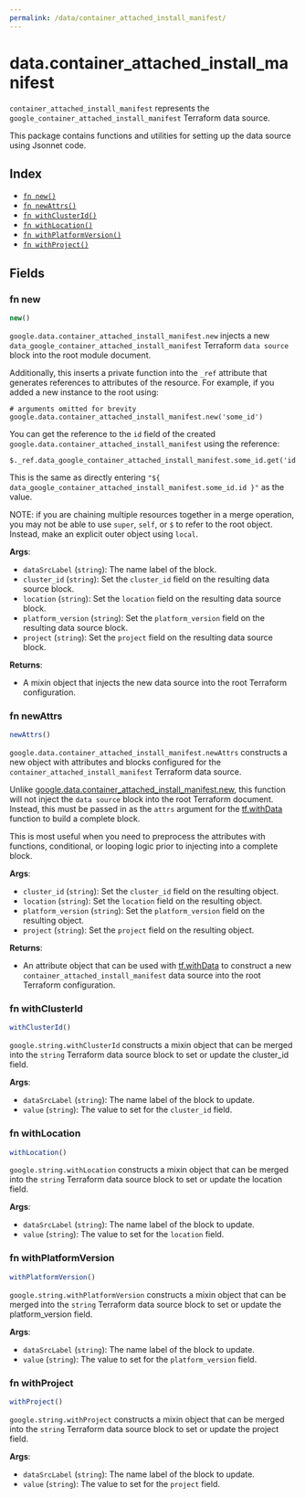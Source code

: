 ```yaml
---
permalink: /data/container_attached_install_manifest/
---
```


# data.container_attached_install_manifest

`container_attached_install_manifest` represents the `google_container_attached_install_manifest` Terraform data source.



This package contains functions and utilities for setting up the data source using Jsonnet code.


## Index

* [`fn new()`](#fn-new)
* [`fn newAttrs()`](#fn-newattrs)
* [`fn withClusterId()`](#fn-withclusterid)
* [`fn withLocation()`](#fn-withlocation)
* [`fn withPlatformVersion()`](#fn-withplatformversion)
* [`fn withProject()`](#fn-withproject)

## Fields

### fn new

```ts
new()
```


`google.data.container_attached_install_manifest.new` injects a new `data_google_container_attached_install_manifest` Terraform `data source`
block into the root module document.

Additionally, this inserts a private function into the `_ref` attribute that generates references to attributes of the
resource. For example, if you added a new instance to the root using:

    # arguments omitted for brevity
    google.data.container_attached_install_manifest.new('some_id')

You can get the reference to the `id` field of the created `google.data.container_attached_install_manifest` using the reference:

    $._ref.data_google_container_attached_install_manifest.some_id.get('id')

This is the same as directly entering `"${ data_google_container_attached_install_manifest.some_id.id }"` as the value.

NOTE: if you are chaining multiple resources together in a merge operation, you may not be able to use `super`, `self`,
or `$` to refer to the root object. Instead, make an explicit outer object using `local`.

**Args**:
  - `dataSrcLabel` (`string`): The name label of the block.
  - `cluster_id` (`string`): Set the `cluster_id` field on the resulting data source block.
  - `location` (`string`): Set the `location` field on the resulting data source block.
  - `platform_version` (`string`): Set the `platform_version` field on the resulting data source block.
  - `project` (`string`): Set the `project` field on the resulting data source block.

**Returns**:
- A mixin object that injects the new data source into the root Terraform configuration.


### fn newAttrs

```ts
newAttrs()
```


`google.data.container_attached_install_manifest.newAttrs` constructs a new object with attributes and blocks configured for the `container_attached_install_manifest`
Terraform data source.

Unlike [google.data.container_attached_install_manifest.new](#fn-new), this function will not inject the `data source`
block into the root Terraform document. Instead, this must be passed in as the `attrs` argument for the
[tf.withData](https://github.com/tf-libsonnet/core/tree/main/docs#fn-withdata) function to build a complete block.

This is most useful when you need to preprocess the attributes with functions, conditional, or looping logic prior to
injecting into a complete block.

**Args**:
  - `cluster_id` (`string`): Set the `cluster_id` field on the resulting object.
  - `location` (`string`): Set the `location` field on the resulting object.
  - `platform_version` (`string`): Set the `platform_version` field on the resulting object.
  - `project` (`string`): Set the `project` field on the resulting object.

**Returns**:
  - An attribute object that can be used with [tf.withData](https://github.com/tf-libsonnet/core/tree/main/docs#fn-withdata) to construct a new `container_attached_install_manifest` data source into the root Terraform configuration.


### fn withClusterId

```ts
withClusterId()
```

`google.string.withClusterId` constructs a mixin object that can be merged into the `string`
Terraform data source block to set or update the cluster_id field.



**Args**:
  - `dataSrcLabel` (`string`): The name label of the block to update.
  - `value` (`string`): The value to set for the `cluster_id` field.


### fn withLocation

```ts
withLocation()
```

`google.string.withLocation` constructs a mixin object that can be merged into the `string`
Terraform data source block to set or update the location field.



**Args**:
  - `dataSrcLabel` (`string`): The name label of the block to update.
  - `value` (`string`): The value to set for the `location` field.


### fn withPlatformVersion

```ts
withPlatformVersion()
```

`google.string.withPlatformVersion` constructs a mixin object that can be merged into the `string`
Terraform data source block to set or update the platform_version field.



**Args**:
  - `dataSrcLabel` (`string`): The name label of the block to update.
  - `value` (`string`): The value to set for the `platform_version` field.


### fn withProject

```ts
withProject()
```

`google.string.withProject` constructs a mixin object that can be merged into the `string`
Terraform data source block to set or update the project field.



**Args**:
  - `dataSrcLabel` (`string`): The name label of the block to update.
  - `value` (`string`): The value to set for the `project` field.
